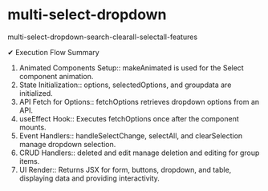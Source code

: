 # multi-select-dropdown
multi-select-dropdown-search-clearall-selectall-features


✔ Execution Flow Summary
1) Animated Components Setup::   makeAnimated is used for the Select component animation.
2) State Initialization::        options, selectedOptions, and groupdata are initialized.
3) API Fetch for Options::       fetchOptions retrieves dropdown options from an API.
4) useEffect Hook::              Executes fetchOptions once after the component mounts.
5) Event Handlers::              handleSelectChange, selectAll, and clearSelection manage dropdown selection.
6) CRUD Handlers::               deleted and edit manage deletion and editing for group items.
7) UI Render::                   Returns JSX for form, buttons, dropdown, and table, displaying data and providing interactivity.
